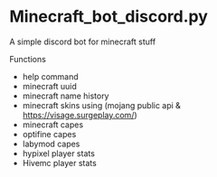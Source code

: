 # Minecraft_bot_discord.py
A simple discord bot for minecraft stuff 

Functions
- help command
- minecraft uuid
- minecraft name history
- minecraft skins using (mojang public api & https://visage.surgeplay.com/)
- minecraft capes
- optifine capes
- labymod capes
- hypixel player stats
- Hivemc player stats
